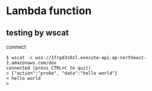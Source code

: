 # Lambda function

 


## testing by wscat

connect
```
$ wscat -c wss://1frpd3s0zl.execute-api.ap-northeast-1.amazonaws.com/dev
connected (press CTRL+C to quit)
> {"action":"probe", "data":"hello world"}
< hello world
> 
```

##